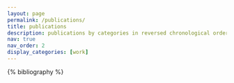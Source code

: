 ```yaml
---
layout: page
permalink: /publications/
title: publications
description: publications by categories in reversed chronological order. generated by jekyll-scholar.
nav: true
nav_order: 2
display_categories: [work]
---
```


<!-- _pages/publications.md -->
<div class="publications">

{% bibliography %}

</div>
